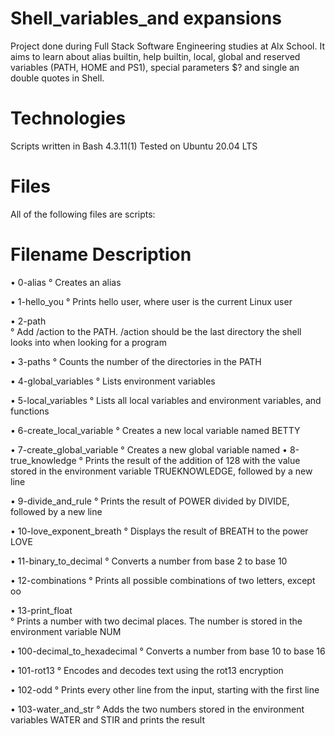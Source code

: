 # Shell_variables_and expansions
Project done during Full Stack Software Engineering studies at Alx School. It aims to learn about alias builtin, help builtin, local, global and reserved variables (PATH, HOME and PS1), special parameters $? and single an double quotes in Shell.

# Technologies
Scripts written in Bash 4.3.11(1)
Tested on Ubuntu 20.04 LTS
# Files
All of the following files are scripts:

# Filename	Description
• 0-alias
    ° Creates an alias

• 1-hello_you
    ° Prints hello user, where user is the current Linux user

• 2-path	
    ° Add /action to the PATH. /action should be the last directory the shell looks into when looking for a program

• 3-paths
    ° Counts the number of the directories in the PATH

• 4-global_variables
    ° Lists environment variables

• 5-local_variables
    ° Lists all local variables and environment variables, and functions

• 6-create_local_variable
    ° Creates a new local variable named BETTY

• 7-create_global_variable
    ° Creates a new global variable named 
• 8-true_knowledge
    ° Prints the result of the addition of 128 with the value stored in the environment variable TRUEKNOWLEDGE, followed by a new line

• 9-divide_and_rule
    ° Prints the result of POWER divided by DIVIDE, followed by a new line

• 10-love_exponent_breath
    ° Displays the result of BREATH to the power LOVE

• 11-binary_to_decimal
    ° Converts a number from base 2 to base 10

• 12-combinations
    ° Prints all possible combinations of two letters, except oo

• 13-print_float	
    ° Prints a number with two decimal places. The number is stored in the environment variable NUM

• 100-decimal_to_hexadecimal
    ° Converts a number from base 10 to base 16

• 101-rot13	
    ° Encodes and decodes text using the rot13 encryption

• 102-odd
    ° Prints every other line from the input, starting with the first line

• 103-water_and_str
    ° Adds the two numbers stored in the environment variables WATER and STIR and prints the result
